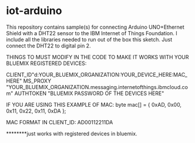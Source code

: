 # iot-arduino
This repository contains sample(s) for connecting Arduino UNO+Ethernet Shield with a DHT22 sensor to the IBM Internet of Things Foundation.
I include all the libraries needed to run out of the box this sketch.
Just connect the DHT22 to digital pin 2.


THINGS TO MUST MODIFY IN THE CODE TO MAKE IT WORKS WITH YOUR BLUEMIX REGISTERED DEVICES:


CLIENT_ID"d:YOUR_BLUEMIX_ORGANIZATION:YOUR_DEVICE_HERE:MAC_HERE"
MS_PROXY "YOUR_BLUEMIX_ORGANIZATION.messaging.internetofthings.ibmcloud.com"
AUTHTOKEN "BLUEMIX PASSWORD OF THE DEVICES HERE"


IF YOU ARE USING THIS EXAMPLE OF MAC:
byte mac[] = { 0xAD, 0x00, 0x11, 0x22, 0x11, 0xDA };

MAC FORMAT IN CLIENT_ID: AD00112211DA
 
********just works with registered devices in bluemix.
